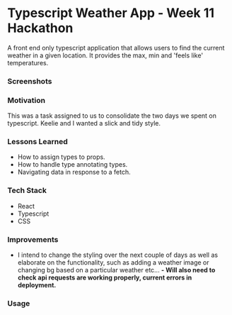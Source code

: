 # Typescript Weather App - Week 11 Hackathon
A front end only typescript application that allows users to find the current weather in a given location. It provides the max, min and 'feels like' temperatures.

### Screenshots

### Motivation
This was a task assigned to us to consolidate the two days we spent on typescript. Keelie and I wanted a slick and tidy style.
### Lessons Learned
- How to assign types to props.
- How to handle type annotating types.
- Navigating data in response to a fetch.

### Tech Stack
- React
- Typescript
- CSS

### Improvements
- I intend to change the styling over the next couple of days as well as elaborate on the functionality, such as adding a weather image or changing bg based on a particular weather etc...
**- Will also need to check api requests are working properly, current errors in deployment.**

### Usage

